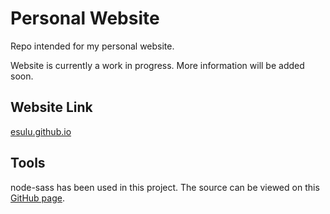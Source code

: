 # Personal Website
Repo intended for my personal website.

Website is currently a work in progress. More information will be added soon.

## Website Link
[esulu.github.io](esulu.github.io/dist/index.html)

## Tools
node-sass has been used in this project. The source can be viewed on this [GitHub page](https://github.com/sass/node-sass).
